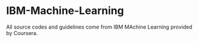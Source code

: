 # IBM-Machine-Learning
All source codes and guidelines come from IBM MAchine Learning  provided by Coursera. 
